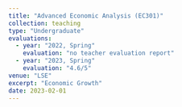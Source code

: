 ```yaml
---
title: "Advanced Economic Analysis (EC301)"
collection: teaching
type: "Undergraduate"
evaluations:
  - year: "2022, Spring"
    evaluation: "no teacher evaluation report"
  - year: "2023, Spring"
    evaluation: "4.6/5"
venue: "LSE"
excerpt: "Economic Growth"
date: 2023-02-01
---
```

